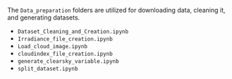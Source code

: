The <code>Data_preparation</code> folders are utilized for downloading data, cleaning it, and generating datasets.  
- <code>Dataset_Cleaning_and_Creation.ipynb</code>
- <code>Irradiance_file_creation.ipynb</code>
- <code>Load_cloud_image.ipynb</code>
- <code>cloudindex_file_creation.ipynb</code>
- <code>generate_clearsky_variable.ipynb</code>
- <code>split_dataset.ipynb</code>


